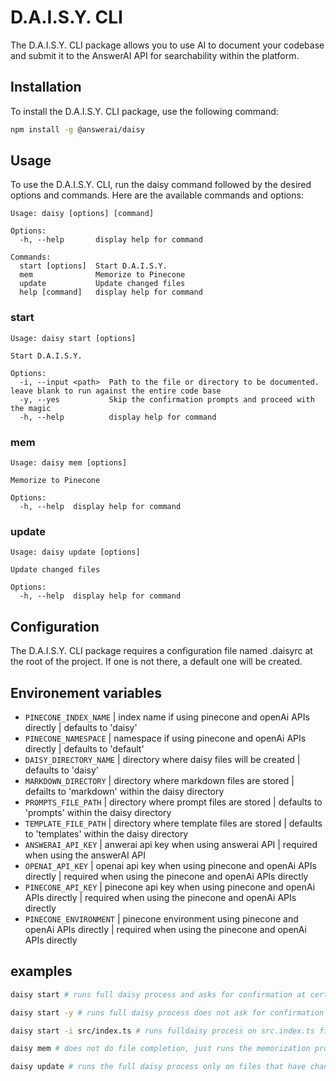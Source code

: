 # D.A.I.S.Y. CLI

The D.A.I.S.Y. CLI package allows you to use AI to document your codebase and submit it to the AnswerAI API for searchability within the platform.

## Installation

To install the D.A.I.S.Y. CLI package, use the following command:

```bash
npm install -g @answerai/daisy
```

## Usage

To use the D.A.I.S.Y. CLI, run the daisy command followed by the desired options and commands. Here are the available commands and options:

```
Usage: daisy [options] [command]

Options:
  -h, --help       display help for command

Commands:
  start [options]  Start D.A.I.S.Y.
  mem              Memorize to Pinecone
  update           Update changed files
  help [command]   display help for command

```

### start

```
Usage: daisy start [options]

Start D.A.I.S.Y.

Options:
  -i, --input <path>  Path to the file or directory to be documented. leave blank to run against the entire code base
  -y, --yes           Skip the confirmation prompts and proceed with the magic
  -h, --help          display help for command

```

### mem

```
Usage: daisy mem [options]

Memorize to Pinecone

Options:
  -h, --help  display help for command

```

### update

```
Usage: daisy update [options]

Update changed files

Options:
  -h, --help  display help for command

```

## Configuration

The D.A.I.S.Y. CLI package requires a configuration file named .daisyrc at the root of the project. If one is not there, a default one will be created.

## Environement variables

- `PINECONE_INDEX_NAME` | index name if using pinecone and openAi APIs directly | defaults to 'daisy'
- `PINECONE_NAMESPACE` | namespace if using pinecone and openAi APIs directly | defaults to 'default'
- `DAISY_DIRECTORY_NAME` | directory where daisy files will be created | defaults to 'daisy'
- `MARKDOWN_DIRECTORY` | directory where markdown files are stored | defailts to 'markdown' within the daisy directory
- `PROMPTS_FILE_PATH` | directory where prompt files are stored | defaults to 'prompts' within the daisy directory
- `TEMPLATE_FILE_PATH` | directory where template files are stored | defaults to 'templates' within the daisy directory
- `ANSWERAI_API_KEY` | anwerai api key when using answerai API | required when using the answerAI API
- `OPENAI_API_KEY` | openai api key when using pinecone and openAi APIs directly | required when using the pinecone and openAi APIs directly
- `PINECONE_API_KEY` | pinecone api key when using pinecone and openAi APIs directly | required when using the pinecone and openAi APIs directly
- `PINECONE_ENVIRONMENT` | pinecone environment using pinecone and openAi APIs directly | required when using the pinecone and openAi APIs directly

## examples

```bash
daisy start # runs full daisy process and asks for confirmation at certain steps
```

```bash
daisy start -y # runs full daisy process does not ask for confirmation
```

```bash
daisy start -i src/index.ts # runs fulldaisy process on src.index.ts file
```

```bash
daisy mem # does not do file completion, just runs the memorization process
```

```bash
daisy update # runs the full daisy process only on files that have changed
```
